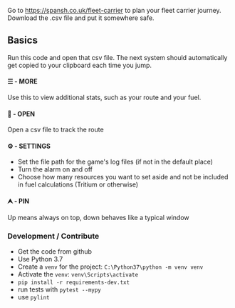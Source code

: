 Go to https://spansh.co.uk/fleet-carrier to plan your fleet carrier journey.
Download the .csv file and put it somewhere safe.

## Basics

Run this code and open that csv file.
The next system should automatically get copied to your clipboard each time you jump.

#### ☰ - MORE
  
  Use this to view additional stats, such as your route and your fuel.
  
  
#### 📁 - OPEN

  Open a csv file to track the route
  
  
####  ⚙ - SETTINGS
 
  * Set the file path for the game's log files (if not in the default place)
  * Turn the alarm on and off
  * Choose how many resources you want to set aside and not be included in fuel calculations (Tritium or otherwise)
  
 
####  ⮝ - PIN
 
   Up means always on top, down behaves like a typical window

### Development / Contribute

* Get the code from github
* Use Python 3.7
* Create a `venv` for the project: `C:\Python37\python -m venv venv`
* Activate the `venv`: `venv\Scripts\activate`
* `pip install -r requirements-dev.txt`
* run tests with `pytest --mypy`
* use `pylint`